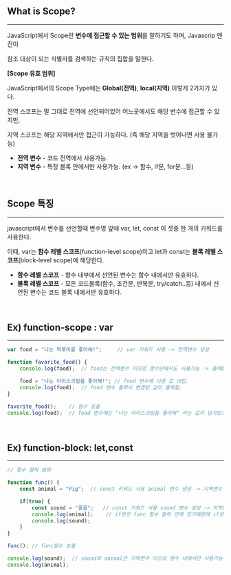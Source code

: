 ## **What is Scope?**

---

JavaScript에서 Scope란 **변수에 접근할 수 있는 범위**를 말하기도 하며, Javascrip 엔진이

참조 대상이 되는 식별자를 검색하는 규칙의 집합을 말한다.

**[Scope 유효 범위]**

JavaScript에서의 Scope Type에는 **Global(전역)**, **local(지역)** 이렇게 2가지가 있다. 

전역 스코프는 말 그대로 전역에 선언되어있어 어느곳에서도 해당 변수에 접근할 수 있지만,

지역 스코프는 해당 지역에서만 접근이 가능하다. (즉 해당 지역을 벗어나면 사용 불가능)

- **전역 변수** - 코드 전역에서 사용가능.
- **지역 변수** - 특정 블록 안에서만 사용가능. (ex -> 함수, if문, for문…등)

<br>

## **Scope 특징**

---

javascript에서 변수를 선언할때 변수명 앞에 var, let, const 이 셋중 한 개의 키워드를 사용한다.

이때, var는 **함수 레벨 스코프**(function-level scope)이고 let과 const는 **블록 레벨 스코프**(block-level scope)에 해당한다.

- **함수 레벨 스코프** - 함수 내부에서 선언된 변수는 함수 내에서만 유효하다.
- **블록 레벨 스코프** - 모든 코드블록(함수, 조건문, 반복문, try/catch..등) 내에서 선언된 변수는 코드 블록 내에서만 유효하다.

<br>

## **Ex) function-scope : var**

---

```jsx
var food = "나는 떡볶이를 좋아해!";     // var 키워드 사용 -> 전역변수 생성

function favorite_food() {  
    console.log(food);  // food는 전역변수 이므로 함수안에서도 사용가능 -> 출력O

    food = "나는 아이스크림을 좋아해!"; // food 변수에 다른 값 대입.
    console.log(food);  // food 변수 출력시 변경된 값이 출력됨.
}

favorite_food();    // 함수 호출
console.log(food);  // food 변수에는 "나는 아이스크림을 좋아해" 라는 값이 담겨있기때문에 그 값이 출력됨.
```

<br>

## **Ex) function-block: let,const**

---

```jsx
// 함수 블럭 범위 

function func() {
    const animal = "Pig";  // const 키워드 사용 animal 변수 생성 -> 지역변수 생성

    if(true) {
        const sound = "꿀꿀";   // const 키워드 사용 sound 변수 생성 -> 지역변수 생성
        console.log(animal);    // if문은 func 함수 블럭 안에 있기때문에 if문 블럭 밖에있는 animal 함수를 사용가능하다.
        console.log(sound);     
    }
}

func(); // func함수 호출

console.log(sound);  // sound와 animal은 지역변수 이므로 함수 내에서만 사용가능하다. -> 따라서 오류 발생 
console.log(animal);
```